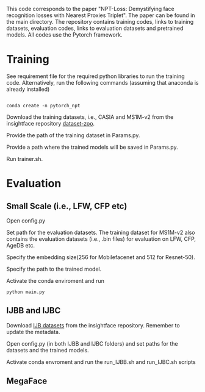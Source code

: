This code corresponds to the paper "NPT-Loss: Demystifying face recognition losses with Nearest Proxies Triplet". The paper can be found in the main directory. 
The repository contains training codes, links to training datasets, evaluation codes, links to evaluation datasets and pretrained models.
All codes use the Pytorch framework.

# Training
See requirement file for the required python libraries to run the training code. 
Alternatively, run the following commands (assuming that anaconda is already installed)
```

conda create -n pytorch_npt
```
Download the training datasets, i.e., CASIA and MS1M-v2 from the insightface repository [dataset-zoo](https://github.com/deepinsight/insightface/wiki/Dataset-Zoo).

Provide the path of the training dataset in Params.py. 

Provide a path where the trained models will be saved in Params.py.

Run trainer.sh.

# Evaluation
## Small Scale (i.e., LFW, CFP etc)
Open config.py

Set path for the evaluation datasets. The training dataset for MS1M-v2 also contains the evaluation datasets (i.e., .bin files) for evaluation on LFW, CFP, AgeDB etc.

Specify the embedding size(256 for Mobilefacenet and 512 for Resnet-50).

Specify the path to the trained model.

Activate the conda enviroment and run 
```
python main.py
```

## IJBB and IJBC
Download [IJB datasets](https://github.com/deepinsight/insightface/tree/master/evaluation/IJB) from the insightface repository. Remember to update the metadata.

Open config.py (in both IJBB and IJBC folders) and set paths for the datasets and the trained models.

Activate conda envroment and run the run_IJBB.sh and run_IJBC.sh scripts

## MegaFace
